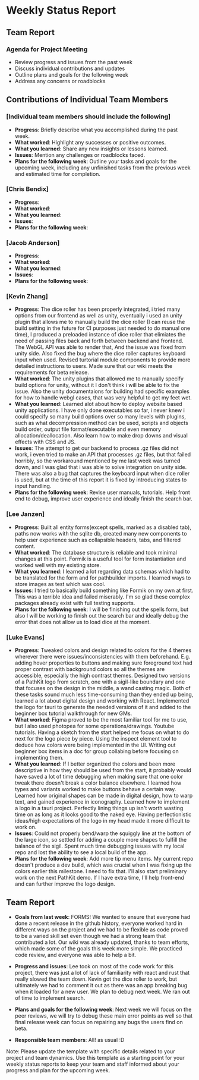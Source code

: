 # Weekly Status Report

## Team Report

### Agenda for Project Meeting

- Review progress and issues from the past week
- Discuss individual contributions and updates
- Outline plans and goals for the following week
- Address any concerns or roadblocks

## Contributions of Individual Team Members

### [Individual team members should include the following]

- **Progress**: Briefly describe what you accomplished during the past week.
- **What worked**: Highlight any successes or positive outcomes.
- **What you learned**: Share any new insights or lessons learned.
- **Issues**: Mention any challenges or roadblocks faced.
- **Plans for the following week**: Outline your tasks and goals for the upcoming week, including any unfinished tasks from the previous week and estimated time for completion.

### [Chris Bendix]

- **Progress**: 
- **What worked**:
- **What you learned**:
- **Issues**:
- **Plans for the following week**:

### [Jacob Anderson]

- **Progress**:
- **What worked**:
- **What you learned**:
- **Issues**:
- **Plans for the following week**:

### [Kevin Zhang]

- **Progress**: The dice roller has been properly integrated, i tried many options from our frontend as well as unity, eventually i used an unity plugin that allows me to manually build the dice roller (I can reuse the build setting in the future for CI purposes just needed to do manual one time), I produced a preloaded instance of dice roller that elimiates the need of passing files back and forth between backend and frontend. The WebGL API was able to render that, And the issue was fixed from unity side. Also fixed the bug where the dice roller captures keyboard input when used. Revised turtorial module components to provide more detailed instructions to users. Made sure that our wiki meets the requirements for beta release.
- **What worked**: The unity plugins that allowed me to manually specify build options for unity, without it I don't think i will be able to fix the issue. Also the unity documentaions for building had specific examples for how to handle webgl cases, that was very helpful to get my feet wet.
- **What you learned**: Learned alot about how to deploy website based unity applications. I have only done executables so far, i never knew i could specify so many build options over so many levels with plugins, such as what decompression method can be used, scripts and objects build order, output file format/executable and even memory allocation/deallocation. Also learn how to make drop downs and visual effects with CSS and JS.
- **Issues**: The attempt to get our backend to process .gz files did not work, i even tried to make an API that processes .gz files, but that failed horribly, so the workaround mentioned by me last week was turned down, and I was glad that i was able to solve integration on unity side. There was also a bug that captures the keyboard input when dice roller is used, but at the time of this report it is fixed by introducing states to input handling. 
- **Plans for the following week**: Revise user manuals, tutorials. Help front end to debug, improve user experience and ideally finish the search bar.

### [Lee Janzen]

- **Progress**: Built all entity forms(except spells, marked as a disabled tab), paths now works with the sqlite db, created many new components to help user experience such as collapsible headers, tabs, and filtered content.
- **What worked**: The database structure is reliable and took minimal changes at this point. Formik is a useful tool for form instantiation and worked well with my existing store.
- **What you learned**: I learned a lot regarding data schemas which had to be translated for the form and for pathbuilder imports. I learned ways to store images as test which was cool.
- **Issues**: I tried to basically build something like Formik on my own at first. This was a terrible idea and failed miserably. I'm so glad these complex packages already exist with full testing supports.
- **Plans for the following week**: I will be finishing out the spells form, but also I will be working to finish out the search bar and ideally debug the error that does not allow us to load dice at the moment.

### [Luke Evans]

- **Progress**: Tweaked colors and design related to colors for the 4 themes wherever there were issues/inconsistencies with them beforehand. E.g. adding hover properties to buttons and making sure foreground text had proper contrast with background colors so all the themes are accessible, especially the high contrast themes. Designed two versions of a PathKit logo from scratch, one with a sigil-like boundary and one that focuses on the design in the middle, a wand casting magic. Both of these tasks sound much less time-consuming than they ended up being, learned a lot about digital design and working with React. Implemented the logo for tauri to generate the needed versions of it and added to the beginner box tutorial walkthrough for new GMs.
- **What worked**: Figma proved to be the most familiar tool for me to use, but I also used photopea for some operations/drawings. Youtube tutorials. Having a sketch from the start helped me focus on what to do next for the logo piece by piece. Using the inspect element tool to deduce how colors were being implemented in the UI. Writing out beginner box items in a doc for group collabing before focusing on implementing them.
- **What you learned**: If I better organized the colors and been more descriptive in how they should be used from the start, it probably would have saved a lot of time debugging when making sure that one color tweak there doesn't break a color balance elsewhere. I learned how types and variants worked to make buttons behave a certain way. Learned how original shapes can be made in digital design, how to warp text, and gained experience in iconography. Learned how to implement a logo in a tauri project. Perfectly lining things up isn't worth wasting time on as long as it looks good to the naked eye. Having perfectionistic ideas/high expectations of the logo in my head made it more difficult to work on.
- **Issues**: Could not properly bend/warp the squiggly line at the bottom of the large icon, so settled for adding a couple more shapes to fulfill the balance of the sigil. Spent much time debugging issues with my local repo and lost the ability to see a local build of the app.
- **Plans for the following week**: Add more tip menu items. My current repo doesn't produce a dev build, which was crucial when I was fixing up the colors earlier this milestone. I need to fix that. I'll also start preliminary work on the next PathKit demo. If I have extra time, I'll help front-end and can further improve the logo design.

## Team Report

- **Goals from last week**: FORMS! We wanted to ensure that everyone had done a recent release in the github history, everyone worked hard in different ways on the project and we had to be flexible as code proved to be a varied skill set even though we had a strong team that contributed a lot. Our wiki was already updated, thanks to team efforts, which made some of the goals this week more simple. We practiced code review, and everyone was able to help a bit.

- **Progress and issues**: Lee took on most of the code work for this project, there was just a lot of lack of familiarity with react and rust that really slowed the team down. Kevin got the dice roller to work, but ultimately we had to comment it out as there was an app breaking bug when it loaded for a new user. We plan to debug next week. We ran out of time to implement search.

- **Plans and goals for the following week**: Next week we will focus on the peer reviews, we will try to debug these main error points as well so that final release week can focus on repairing any bugs the users find on beta.

- **Responsible team members**: All! as usual :D

Note: Please update the template with specific details related to your project and team dynamics. Use this template as a starting point for your weekly status reports to keep your team and staff informed about your progress and plan for the upcoming week.
